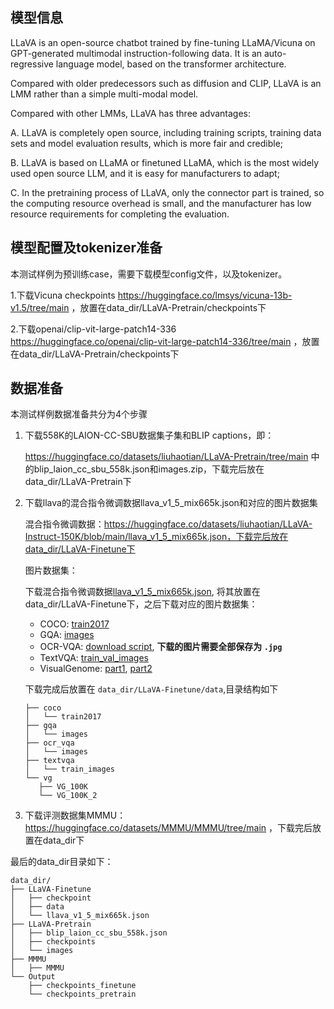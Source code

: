 ## 模型信息

LLaVA is an open-source chatbot trained by fine-tuning LLaMA/Vicuna on GPT-generated multimodal instruction-following data. It is an auto-regressive language model, based on the transformer architecture.

Compared with older predecessors such as diffusion and CLIP, LLaVA is an LMM rather than a simple multi-modal model. 

Compared with other LMMs, LLaVA has three advantages:

A. LLaVA is completely open source, including training scripts, training data sets and model evaluation results, which is more fair and credible;

B. LLaVA is based on LLaMA or finetuned LLaMA, which is the most widely used open source LLM, and it is easy for manufacturers to adapt;

C. In the pretraining process of LLaVA, only the connector part is trained, so the computing resource overhead is small, and the manufacturer has low resource requirements for completing the evaluation.

## 模型配置及tokenizer准备

本测试样例为预训练case，需要下载模型config文件，以及tokenizer。

1.下载Vicuna checkpoints https://huggingface.co/lmsys/vicuna-13b-v1.5/tree/main ，放置在data_dir/LLaVA-Pretrain/checkpoints下

2.下载openai/clip-vit-large-patch14-336
https://huggingface.co/openai/clip-vit-large-patch14-336/tree/main ，放置在data_dir/LLaVA-Pretrain/checkpoints下



## 数据准备

本测试样例数据准备共分为4个步骤

1. 下载558K的LAION-CC-SBU数据集子集和BLIP captions，即：

   https://huggingface.co/datasets/liuhaotian/LLaVA-Pretrain/tree/main 中的blip_laion_cc_sbu_558k.json和images.zip，下载完后放在data_dir/LLaVA-Pretrain下

2. 下载llava的混合指令微调数据llava_v1_5_mix665k.json和对应的图片数据集

   混合指令微调数据：https://huggingface.co/datasets/liuhaotian/LLaVA-Instruct-150K/blob/main/llava_v1_5_mix665k.json，下载完后放在data_dir/LLaVA-Finetune下

   图片数据集：
   
   下载混合指令微调数据[llava_v1_5_mix665k.json](https://huggingface.co/datasets/liuhaotian/LLaVA-Instruct-150K/blob/main/llava_v1_5_mix665k.json), 将其放置在data_dir/LLaVA-Finetune下，之后下载对应的图片数据集：

   - COCO: [train2017](http://images.cocodataset.org/zips/train2017.zip)
   - GQA: [images](https://downloads.cs.stanford.edu/nlp/data/gqa/images.zip)
   - OCR-VQA: [download script](https://drive.google.com/drive/folders/1_GYPY5UkUy7HIcR0zq3ZCFgeZN7BAfm_?usp=sharing), **下载的图片需要全部保存为 `.jpg`**
   - TextVQA: [train_val_images](https://dl.fbaipublicfiles.com/textvqa/images/train_val_images.zip)
   - VisualGenome: [part1](https://cs.stanford.edu/people/rak248/VG_100K_2/images.zip), [part2](https://cs.stanford.edu/people/rak248/VG_100K_2/images2.zip)

   下载完成后放置在 `data_dir/LLaVA-Finetune/data`,目录结构如下

   ```
   ├── coco
   │   └── train2017
   ├── gqa
   │   └── images
   ├── ocr_vqa
   │   └── images
   ├── textvqa
   │   └── train_images
   └── vg
      ├── VG_100K
      └── VG_100K_2
   ```

3. 下载评测数据集MMMU：https://huggingface.co/datasets/MMMU/MMMU/tree/main ，下载完后放置在data_dir下

最后的data_dir目录如下：
```
data_dir/
├── LLaVA-Finetune
│   ├── checkpoint
│   ├── data
│   └── llava_v1_5_mix665k.json
├── LLaVA-Pretrain
│   ├── blip_laion_cc_sbu_558k.json
│   ├── checkpoints
│   └── images
├── MMMU
│   ├── MMMU
└── Output
    ├── checkpoints_finetune
    └── checkpoints_pretrain
```